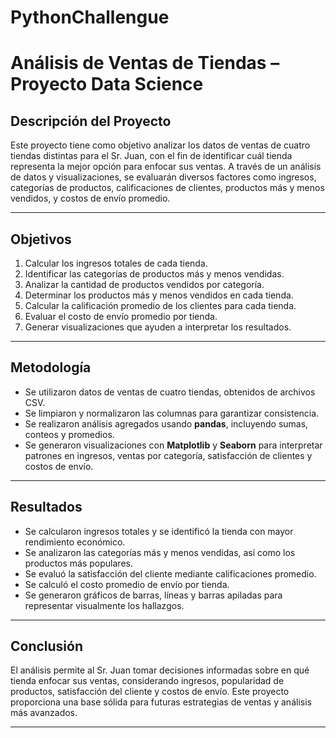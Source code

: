 # PythonChallengue
# Análisis de Ventas de Tiendas – Proyecto Data Science

## Descripción del Proyecto

Este proyecto tiene como objetivo analizar los datos de ventas de cuatro tiendas distintas para el Sr. Juan, con el fin de identificar cuál tienda representa la mejor opción para enfocar sus ventas. A través de un análisis de datos y visualizaciones, se evaluarán diversos factores como ingresos, categorías de productos, calificaciones de clientes, productos más y menos vendidos, y costos de envío promedio.

---

## Objetivos

1. Calcular los ingresos totales de cada tienda.
2. Identificar las categorías de productos más y menos vendidas.
3. Analizar la cantidad de productos vendidos por categoría.
4. Determinar los productos más y menos vendidos en cada tienda.
5. Calcular la calificación promedio de los clientes para cada tienda.
6. Evaluar el costo de envío promedio por tienda.
7. Generar visualizaciones que ayuden a interpretar los resultados.

---

## Metodología

* Se utilizaron datos de ventas de cuatro tiendas, obtenidos de archivos CSV.
* Se limpiaron y normalizaron las columnas para garantizar consistencia.
* Se realizaron análisis agregados usando **pandas**, incluyendo sumas, conteos y promedios.
* Se generaron visualizaciones con **Matplotlib** y **Seaborn** para interpretar patrones en ingresos, ventas por categoría, satisfacción de clientes y costos de envío.

---

## Resultados

* Se calcularon ingresos totales y se identificó la tienda con mayor rendimiento económico.
* Se analizaron las categorías más y menos vendidas, así como los productos más populares.
* Se evaluó la satisfacción del cliente mediante calificaciones promedio.
* Se calculó el costo promedio de envío por tienda.
* Se generaron gráficos de barras, líneas y barras apiladas para representar visualmente los hallazgos.

---

## Conclusión

El análisis permite al Sr. Juan tomar decisiones informadas sobre en qué tienda enfocar sus ventas, considerando ingresos, popularidad de productos, satisfacción del cliente y costos de envío. Este proyecto proporciona una base sólida para futuras estrategias de ventas y análisis más avanzados.

---
